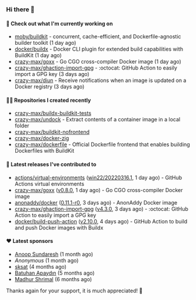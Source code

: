 ### Hi there 👋

#### 👷 Check out what I'm currently working on

- [moby/buildkit](https://github.com/moby/buildkit) - concurrent, cache-efficient, and Dockerfile-agnostic builder toolkit (1 day ago)
- [docker/buildx](https://github.com/docker/buildx) - Docker CLI plugin for extended build capabilities with BuildKit (1 day ago)
- [crazy-max/goxx](https://github.com/crazy-max/goxx) - Go CGO cross-compiler Docker image (1 day ago)
- [crazy-max/ghaction-import-gpg](https://github.com/crazy-max/ghaction-import-gpg) - :octocat: GitHub Action to easily import a GPG key (3 days ago)
- [crazy-max/diun](https://github.com/crazy-max/diun) - Receive notifications when an image is updated on a Docker registry (3 days ago)

#### 👨‍💻 Repositories I created recently

- [crazy-max/buildx-buildkit-tests](https://github.com/crazy-max/buildx-buildkit-tests)
- [crazy-max/undock](https://github.com/crazy-max/undock) - Extract contents of a container image in a local folder
- [crazy-max/buildkit-nofrontend](https://github.com/crazy-max/buildkit-nofrontend)
- [crazy-max/docker-zig](https://github.com/crazy-max/docker-zig)
- [crazy-max/dockerfile](https://github.com/crazy-max/dockerfile) - Official Dockerfile frontend that enables building Dockerfiles with BuildKit

#### 🚀 Latest releases I've contributed to

- [actions/virtual-environments](https://github.com/actions/virtual-environments) ([win22/20220316.1](https://github.com/actions/virtual-environments/releases/tag/win22%2F20220316.1), 1 day ago) - GitHub Actions virtual environments
- [crazy-max/goxx](https://github.com/crazy-max/goxx) ([v0.8.0](https://github.com/crazy-max/goxx/releases/tag/v0.8.0), 1 day ago) - Go CGO cross-compiler Docker image
- [anonaddy/docker](https://github.com/anonaddy/docker) ([0.11.1-r0](https://github.com/anonaddy/docker/releases/tag/0.11.1-r0), 3 days ago) - AnonAddy Docker image
- [crazy-max/ghaction-import-gpg](https://github.com/crazy-max/ghaction-import-gpg) ([v4.3.0](https://github.com/crazy-max/ghaction-import-gpg/releases/tag/v4.3.0), 3 days ago) - :octocat: GitHub Action to easily import a GPG key
- [docker/build-push-action](https://github.com/docker/build-push-action) ([v2.10.0](https://github.com/docker/build-push-action/releases/tag/v2.10.0), 4 days ago) - GitHub Action to build and push Docker images with Buildx

#### ❤️ Latest sponsors
- [Anoop Sundaresh](https://github.com/theryecatcher) (1 month ago)
- _Anonymous_ (1 month ago)
- [sksat](https://github.com/sksat) (4 months ago)
- [Batuhan Apaydın](https://github.com/developer-guy) (5 months ago)
- [Madhur Shrimal](https://github.com/shrimalmadhur) (6 months ago)

Thanks again for your support, it is much appreciated! 🙏
